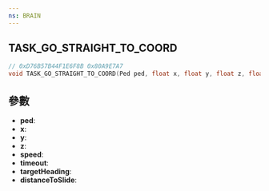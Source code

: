 ```yaml
---
ns: BRAIN
---
```

## TASK_GO_STRAIGHT_TO_COORD

```c
// 0xD76B57B44F1E6F8B 0x80A9E7A7
void TASK_GO_STRAIGHT_TO_COORD(Ped ped, float x, float y, float z, float speed, int timeout, float targetHeading, float distanceToSlide);
```


## 參數
* **ped**: 
* **x**: 
* **y**: 
* **z**: 
* **speed**: 
* **timeout**: 
* **targetHeading**: 
* **distanceToSlide**: 

